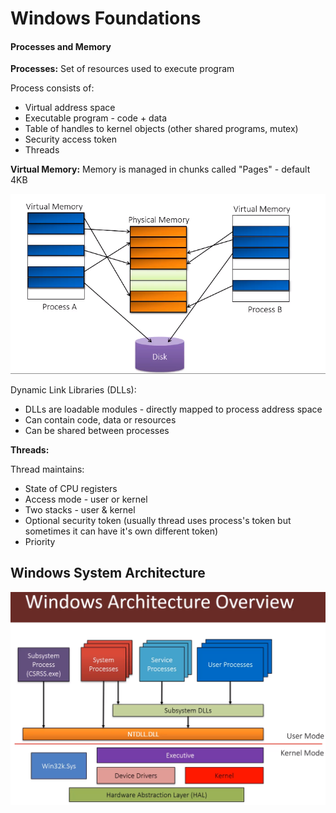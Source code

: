 # Windows Foundations

#### Processes and Memory

**Processes:**
Set of resources used to execute program

Process consists of:
- Virtual address space
- Executable program - code + data
- Table of handles to kernel objects (other shared programs, mutex)
- Security access token
- Threads

**Virtual Memory:**
Memory is managed in chunks called  "Pages" - default 4KB

![Memory.jpg](https://github.com/morphious22/Security-Handbook/blob/master/Pentester%20Academy/Images/Windows%20System%20Programming%20-%20Memory.PNG?raw=true)

Dynamic Link Libraries (DLLs):
- DLLs are loadable modules - directly mapped to process address space
- Can contain code, data or resources
- Can be shared between processes


**Threads:**

Thread maintains:
- State of CPU registers
- Access mode - user or kernel
- Two stacks - user & kernel
- Optional security token (usually thread uses process's token but sometimes it can have it's own different token)
- Priority


## Windows System Architecture

![System Architecture.jpg](https://github.com/morphious22/Security-Handbook/blob/master/Pentester%20Academy/Images/Windows%20System%20Programming%20-%20SysArch.PNG?raw=true)
